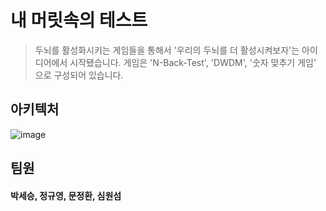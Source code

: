 # 내 머릿속의 테스트
> 두뇌를 활성화시키는 게임들을 통해서 '우리의 두뇌를 더 활성시켜보자'는 아이디어에서 시작됐습니다. 게임은 'N-Back-Test', 'DWDM', '숫자 맞추기 게임' 으로 구성되어 있습니다.

## 아키텍처 
![image](https://user-images.githubusercontent.com/76980526/146630648-2bf7d9d4-fd63-429b-b5a9-7d23019128ce.png)

## 팀원
#### 박세승, 정규영, 문정환, 심원섬
